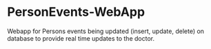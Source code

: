 # PersonEvents-WebApp
Webapp for Persons events being updated (insert, update, delete) on database to provide real time updates to the doctor.
